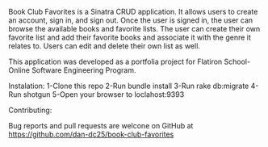 Book Club Favorites is a Sinatra CRUD application. It allows users to create an account, sign in, and sign out. 
Once the user is signed in, the user can browse the available books and favorite lists. The user can create their own favorite list and add their favorite books and associate it with the genre it relates to. Users can edit and delete their own list as well. 

This application was developed as a portfolia project for Flatiron School- Online Software Engineering Program. 

Instalation:
1-Clone this repo
2-Run bundle install
3-Run rake db:migrate
4-Run shotgun
5-Open your browser to loclahost:9393

Contributing: 

Bug reports and pull requests are welcone on GitHub at https://github.com/dan-dc25/book-club-favorites

